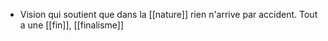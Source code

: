 - Vision qui soutient que dans la [[nature]] rien n'arrive par accident. Tout a une [[fin]], [[finalisme]]